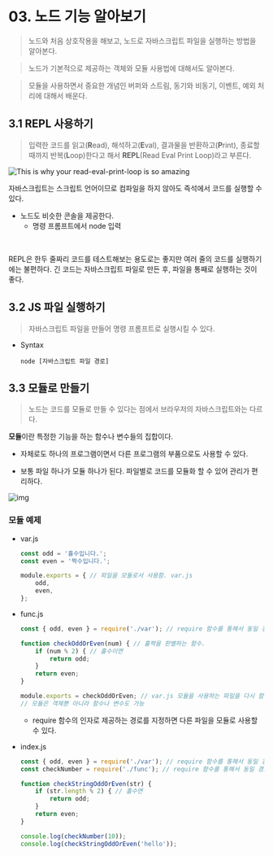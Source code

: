 # 03. 노드 기능 알아보기

> 노드와 처음 상호작용을 해보고, 노드로 자바스크립트 파일을 실행하는 방법을 알아본다.

> 노드가 기본적으로 제공하는 객체와 모듈 사용법에 대해서도 알아본다.

> 모듈을 사용하면서 중요한 개념인 버퍼와 스트림, 동기와 비동기, 이벤트, 예외 처리에 대해서 배운다.

## 3.1 REPL 사용하기

> 입력한 코드를 읽고(**R**ead), 해석하고(**E**val), 결과물을 반환하고(**P**rint), 종료할 때까지 반복(**L**oop)한다고 해서 **REPL**(Read Eval Print Loop)라고 부른다.

![This is why your read-eval-print-loop is so amazing](https://cdn-media-1.freecodecamp.org/images/1*wOeV-wURvl_DeuBPreGGcg.jpeg)

자바스크립트는 스크립트 언어이므로 컴파일을 하지 않아도 즉석에서 코드를 실행할 수 있다.

* 노드도 비슷한 콘솔을 제공한다.
  * 명령 프롬프트에서 node 입력

<br>

REPL은 한두 줄짜리 코드를 테스트해보는 용도로는 좋지만 여러 줄의 코드를 실행하기에는 불편하다.
긴 코드는 자바스크립트 파일로 만든 후, 파일을 통째로 실행하는 것이 좋다.

## 3.2 JS 파일 실행하기

> 자바스크립트 파일을 만들어 명령 프롬프트로 실행시킬 수 있다.

* Syntax

  ```
  node [자바스크립트 파일 경로]
  ```

## 3.3 모듈로 만들기

> 노드는 코드를 모듈로 만들 수 있다는 점에서 브라우저의 자바스크립트와는 다르다.

**모듈**이란 특정한 기능을 하는 함수나 변수들의 집합이다.

* 자체로도 하나의 프로그램이면서 다른 프로그램의 부품으로도 사용할 수 있다.

* 보통 파일 하나가 모듈 하나가 된다. 파일별로 코드를 모듈화 할 수 있어 관리가 편리하다.

![img](https://thebook.io/img/006982/078.jpg)

### 모듈 예제

* var.js

  ```javascript
  const odd = '홀수입니다.';
  const even = '짝수입니다.';
  
  module.exports = { // 파일을 모듈로서 사용함. var.js
      odd,
      even,
  };
  ```

* func.js

  ```javascript
  const { odd, even } = require('./var'); // require 함수를 통해서 동일 경로의 var.js를 모듈로 사용
  
  function checkOddOrEven(num) { // 홀짝을 판별하는 함수.
      if (num % 2) { // 홀수이면
          return odd;
      }
      return even;
  }
  
  module.exports = checkOddOrEven; // var.js 모듈을 사용하는 파일을 다시 함수모듈로 만듬. func.js
  // 모듈은 객체뿐 아니라 함수나 변수도 가능
  ```

  * require 함수의 인자로 제공하는 경로를 지정하면 다른 파일을 모듈로 사용할 수 있다.

* index.js

  ```javascript
  const { odd, even } = require('./var'); // require 함수를 통해서 동일 경로의 var.js를 모듈로 사용
  const checkNumber = require('./func'); // require 함수를 통해서 동일 경로의 func.js를 모듈로 사용
  
  function checkStringOddOrEven(str) {
      if (str.length % 2) { // 홀수면
          return odd;
      }
      return even;
  }
  
  console.log(checkNumber(10));
  console.log(checkStringOddOrEven('hello'));
  ```

  